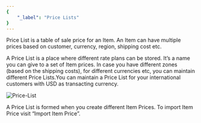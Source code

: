 ```yaml
---
{
	"_label": "Price Lists"
}
---
```


Price List is a  table of sale price for an Item. An Item can have multiple prices based on customer, currency, region, shipping cost etc. 

A Price List is a place where different rate plans can be stored. It’s a name you can give to a set of Item prices. In case you have different zones (based on the shipping costs), for different currencies etc, you can maintain different Price Lists.You can maintain a Price List for your international customers with USD as transacting currency.


![Price-List](img/price-lists.png)



 A Price List is formed when you create different Item Prices. To import Item Price visit “Import Item Price”.